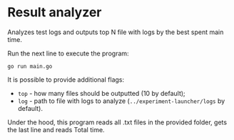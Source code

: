 # Result analyzer

Analyzes test logs and outputs top N file with logs by the best spent main time.

Run the next line to execute the program:
```shell
go run main.go
```

It is possible to provide additional flags:
- `top` - how many files should be outputted (10 by default);
- `log` - path to file with logs to analyze (`../experiment-launcher/logs` by default).

Under the hood, this program reads all .txt files in the provided folder, gets the last 
line and reads Total time.